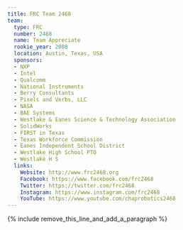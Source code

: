 ```yaml
---
title: FRC Team 2468
team:
  type: FRC
  number: 2468
  name: Team Appreciate
  rookie_year: 2008
  location: Austin, Texas, USA
  sponsors:
  - NXP
  - Intel
  - Qualcomm
  - National Instruments
  - Berry Consultants
  - Pixels and Verbs, LLC
  - NASA
  - BAE Systems
  - Westlake & Eanes Science & Technology Association
  - SolidWorks
  - FIRST in Texas
  - Texas Workforce Commission
  - Eanes Independent School District
  - Westlake High School PTO
  - Westlake H S
  links:
    Website: http://www.frc2468.org
    Facebook: https://www.facebook.com/frc2468
    Twitter: https://twitter.com/frc2468
    Instagram: https://www.instagram.com/frc2468
    YouTube: https://www.youtube.com/chaprobotics2468
---
```


{% include remove_this_line_and_add_a_paragraph %}